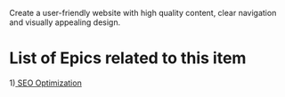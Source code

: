 Create a user-friendly website with high quality content, clear navigation and visually appealing design.

# List of Epics related to this item

1)[ SEO Optimization](https://github.com/jnarlyv/mywebclass-agile-docs/blob/projectmod/documentation/templates/theme/initiatives/epics/seo.md)

